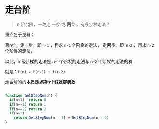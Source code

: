 # 走台阶

> n 阶台阶，一次走 **一步** 或 **两步** ，有多少种走法？

重点在于逻辑：

  第n步，走一步，即 `n-1` ，再求 `n-1` 个阶梯的走法，
  走两步，即` n-2` ，再求 `n-2` 个阶梯的走法，

  以此，n 级阶梯的走法是 n-1 个阶梯的走法与 n-2 个阶梯的走法的和

  就是：`f(n) = f(n-1) + f(n-2)`

  走台阶的的**本质是求第n个斐波那契数**

  ``` javascript

  function GetStepNum(n) {  
    if(n<1)  return 0
    if(n==1) return 1
    if(n==2) return 2
    if(n>2)
      return GetStepNum(n - 1) + GetStepNum(n - 2)
  }  
  
  ```